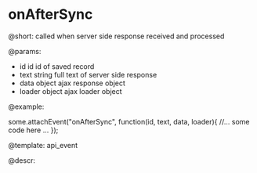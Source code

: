 onAfterSync
=============

@short: called when server side response received and processed
	

@params:
- id		id			id of saved record
- text		string		full text of server side response
- data		object		ajax response object
- loader	object		ajax loader object


@example: 
	
some.attachEvent("onAfterSync", function(id, text, data, loader){
    //... some code here ... 
});

@template:	api_event


	
@descr:


